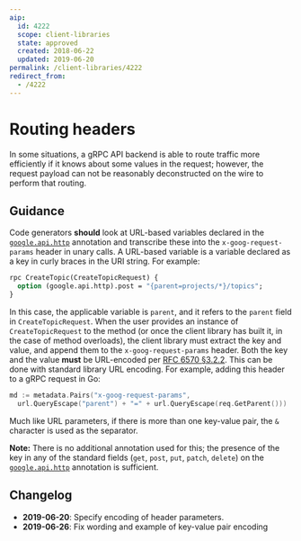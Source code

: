 ```yaml
---
aip:
  id: 4222
  scope: client-libraries
  state: approved
  created: 2018-06-22
  updated: 2019-06-20
permalink: /client-libraries/4222
redirect_from:
  - /4222
---
```


# Routing headers

In some situations, a gRPC API backend is able to route traffic more
efficiently if it knows about some values in the request; however, the request
payload can not be reasonably deconstructed on the wire to perform that
routing.

## Guidance

Code generators **should** look at URL-based variables declared in the
[`google.api.http`][http] annotation and transcribe these into the
`x-goog-request-params` header in unary calls. A URL-based variable is a
variable declared as a key in curly braces in the URI string. For example:

```proto
rpc CreateTopic(CreateTopicRequest) {
  option (google.api.http).post = "{parent=projects/*}/topics";
}
```

In this case, the applicable variable is `parent`, and it refers to the
`parent` field in `CreateTopicRequest`. When the user provides an instance of
`CreateTopicRequest` to the method (or once the client library has built it, in
the case of method overloads), the client library must extract the key
and value, and append them to the `x-goog-request-params` header. Both the key
and the value **must** be URL-encoded per [RFC 6570 §3.2.2][]. This can be done
with standard library URL encoding. For example, adding this header to a gRPC
request in Go:

```go
md := metadata.Pairs("x-goog-request-params",
  url.QueryEscape("parent") + "=" + url.QueryEscape(req.GetParent()))
```

Much like URL parameters, if there is more than one key-value pair, the `&`
character is used as the separator.

**Note:** There is no additional annotation used for this; the presence of the
key in any of the standard fields (`get`, `post`, `put`, `patch`, `delete`) on
the [`google.api.http`][http] annotation is sufficient.

<!-- prettier-ignore -->
[http]: https://github.com/googleapis/api-common-protos/blob/master/google/api/http.proto
[rfc 6570 §3.2.2]: https://tools.ietf.org/html/rfc6570#section-3.2.2

## Changelog

- **2019-06-20**: Specify encoding of header parameters.
- **2019-06-26**: Fix wording and example of key-value pair encoding
